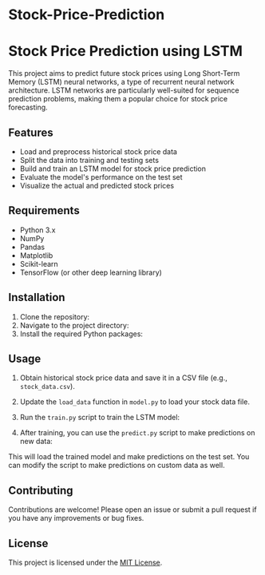 # Stock-Price-Prediction
# Stock Price Prediction using LSTM

This project aims to predict future stock prices using Long Short-Term Memory (LSTM) neural networks, a type of recurrent neural network architecture. LSTM networks are particularly well-suited for sequence prediction problems, making them a popular choice for stock price forecasting.

## Features

- Load and preprocess historical stock price data
- Split the data into training and testing sets
- Build and train an LSTM model for stock price prediction
- Evaluate the model's performance on the test set
- Visualize the actual and predicted stock prices

## Requirements

- Python 3.x
- NumPy
- Pandas
- Matplotlib
- Scikit-learn
- TensorFlow (or other deep learning library)

## Installation

1. Clone the repository:
2. Navigate to the project directory:
3. Install the required Python packages:
 ## Usage

1. Obtain historical stock price data and save it in a CSV file (e.g., `stock_data.csv`).

2. Update the `load_data` function in `model.py` to load your stock data file.

3. Run the `train.py` script to train the LSTM model:

4. After training, you can use the `predict.py` script to make predictions on new data:
  
  This will load the trained model and make predictions on the test set. You can modify the script to make predictions on custom data as well.

## Contributing

Contributions are welcome! Please open an issue or submit a pull request if you have any improvements or bug fixes.

## License

This project is licensed under the [MIT License](LICENSE).

